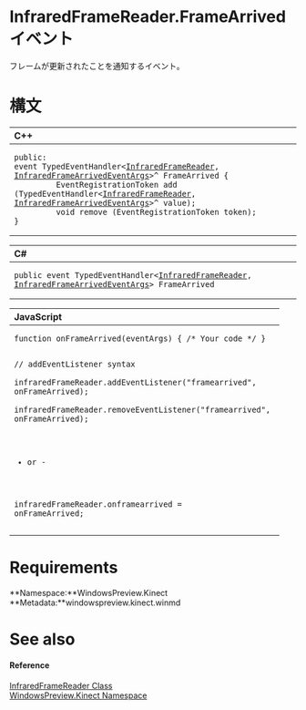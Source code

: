 InfraredFrameReader.FrameArrived イベント  
======================================  

フレームが更新されたことを通知するイベント。
<span id="syntaxSection"></span>

構文
======  

<table>
<colgroup>
<col width="100%" />
</colgroup>
<thead>
<tr class="header">
<th align="left">C++</th>
</tr>
</thead>
<tbody>
<tr class="odd">
<td align="left"><pre><code>public:  
event TypedEventHandler&lt;<a href="../../InfraredFrameReader_Class.md">InfraredFrameReader</a>, <a href="../../InfraredFrameArrivedEventA.md">InfraredFrameArrivedEventArgs</a>&gt;^ FrameArrived {  
         EventRegistrationToken add (TypedEventHandler&lt;<a href="../../InfraredFrameReader_Class.md">InfraredFrameReader</a>, <a href="../../InfraredFrameArrivedEventA.md">InfraredFrameArrivedEventArgs</a>&gt;^ value);  
         void remove (EventRegistrationToken token);  
}</code></pre></td>
</tr>
</tbody>
</table>

<table>
<colgroup>
<col width="100%" />
</colgroup>
<thead>
<tr class="header">
<th align="left">C#</th>
</tr>
</thead>
<tbody>
<tr class="odd">
<td align="left"><pre><code>public event TypedEventHandler&lt;<a href="../../InfraredFrameReader_Class.md">InfraredFrameReader</a>, <a href="../../InfraredFrameArrivedEventA.md">InfraredFrameArrivedEventArgs</a>&gt; FrameArrived</code></pre></td>
</tr>
</tbody>
</table>

<table>
<colgroup>
<col width="100%" />
</colgroup>
<thead>
<tr class="header">
<th align="left">JavaScript</th>
</tr>
</thead>
<tbody>
<tr class="odd">
<td align="left"><pre><code>function onFrameArrived(eventArgs) { /* Your code */ }  

// addEventListener syntax  
infraredFrameReader.addEventListener(&quot;framearrived&quot;, onFrameArrived);  
infraredFrameReader.removeEventListener(&quot;framearrived&quot;, onFrameArrived);  

- or -  

infraredFrameReader.onframearrived = onFrameArrived;</code></pre></td>
</tr>
</tbody>
</table>

<span id="requirements"></span>

Requirements  
============  

**Namespace:**WindowsPreview.Kinect  
**Metadata:**windowspreview.kinect.winmd  

<span id="ID4EX"></span>

See also  
========  

<span id="ID4EZ"></span>
#### Reference  

[InfraredFrameReader Class](../../InfraredFrameReader_Class.md)  
 [WindowsPreview.Kinect Namespace](../../../Kinect.md)  



<!--Please do not edit the data in the comment block below.-->
<!--
TOCTitle : FrameArrived Event
RLTitle : InfraredFrameReader.FrameArrived Event
KeywordK : FrameArrived event
KeywordK : InfraredFrameReader.FrameArrived event
KeywordF : WindowsPreview.Kinect.InfraredFrameReader.FrameArrived
KeywordF : InfraredFrameReader.FrameArrived
KeywordF : FrameArrived
KeywordF : WindowsPreview.Kinect.InfraredFrameReader.FrameArrived
KeywordA : E:WindowsPreview.Kinect.InfraredFrameReader.FrameArrived
AssetID : E:WindowsPreview.Kinect.InfraredFrameReader.FrameArrived
Locale : en-us
CommunityContent : 1
APIType : Managed
APILocation : windowspreview.kinect.winmd
APIName : WindowsPreview.Kinect.InfraredFrameReader.FrameArrived
TargetOS : Windows
TopicType : kbSyntax
DevLang : VB
DevLang : CSharp
DevLang : JavaScript
DevLang : C++
DocSet : K4Wv2
ProjType : K4Wv2Proj
Technology : Kinect for Windows
Product : Kinect for Windows SDK v2
productversion : 20
-->
